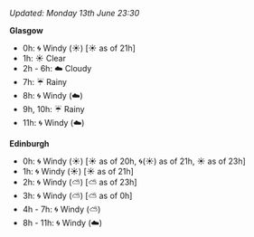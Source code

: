 *Updated: Monday 13th June 23:30*

**Glasgow**

* 0h: :cyclone: Windy (:sunny:) [:sunny: as of 21h]
* 1h: :sunny: Clear
* 2h - 6h: :cloud: Cloudy
* 7h: :umbrella: Rainy
* 8h: :cyclone: Windy (:cloud:)
* 9h, 10h: :umbrella: Rainy
* 11h: :cyclone: Windy (:cloud:)

**Edinburgh**

* 0h: :cyclone: Windy (:sunny:) [:sunny: as of 20h, :cyclone:(:sunny:) as of 21h, :sunny: as of 23h]
* 1h: :cyclone: Windy (:sunny:) [:sunny: as of 21h]
* 2h: :cyclone: Windy (:partly_sunny:) [:partly_sunny: as of 23h]
* 3h: :cyclone: Windy (:partly_sunny:) [:partly_sunny: as of 0h]
* 4h - 7h: :cyclone: Windy (:partly_sunny:)
* 8h - 11h: :cyclone: Windy (:cloud:)
